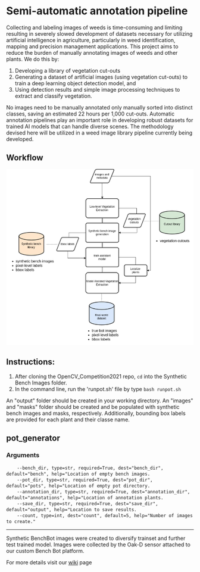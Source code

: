 # Semi-automatic annotation pipeline

Collecting and labeling images of weeds is time-consuming and limiting resulting in severely slowed development of datasets necessary for utilizing artificial intelligence in agriculture, particularly in weed identification, mapping and precision management applications. This project aims to reduce the burden of manually annotating images of weeds and other plants. We do this by: 
1. Developing a library of vegetation cut-outs
2. Generating a dataset of artificial images (using vegetation cut-outs) to train a deep learning object detection model, and 
3. Using detection results and simple image processing techniques to extract and classify vegetation.

No images need to be manually annotated only manually sorted into distinct classes, saving an estimated 22 hours per 1,000 cut-outs. Automatic annotation pipelines play an important role in developing robust datasets for trained AI models that can handle diverse scenes. The methodology devised here will be utilized in a weed image library pipeline currently being developed.

## Workflow

![](https://github.com/precision-sustainable-ag/OpenCV_Competition2021/blob/annotation_pipeline/4_Synthetic_Bench_Images/assets/workflow_v2_simplified_small.png)

## Instructions:

1. After cloning the OpenCV_Competition2021 repo, `cd` into the Synthetic Bench Images folder. 
2. In the command line, run the 'runpot.sh' file by type `bash runpot.sh`

An "output" folder should be created in your working directory. An "images" and "masks" folder should be created and be populated with synthetic bench images and masks, respectively.
Additionally, bounding box labels are provided for each plant and their classe name.

## pot_generator

### Arguments

```
    --bench_dir, type=str, required=True, dest="bench_dir", default="bench", help="Location of empty bench images.
    --pot_dir, type=str, required=True, dest="pot_dir", default="pots", help="Location of empty pot directory.
    --annotation_dir, type=str, required=True, dest="annotation_dir", default="annotations", help="Location of annotation plants.
    --save_dir, type=str, required=True, dest="save_dir", default="output", help="Location to save results.
    --count, type=int, dest="count", default=5, help="Number of images to create."
```
---

Synthetic BenchBot images were created to diversify trainset and further test trained model. Images were collected by the Oak-D sensor attached to our custom Bench Bot platform. 

For more details visit our [wiki](https://github.com/precision-sustainable-ag/OpenCV_Competition2021/wiki/4.-Synthetic-Bench-Images) page 
